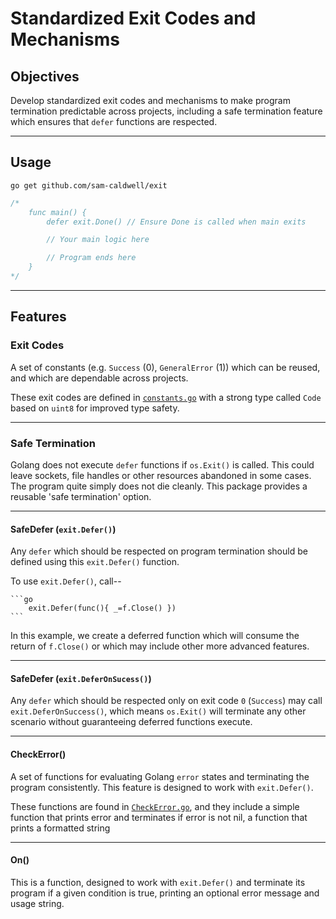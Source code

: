 Standardized Exit Codes and Mechanisms
======================================

## Objectives

Develop standardized exit codes and mechanisms to make program termination predictable across
projects, including a safe termination feature which ensures that `defer` functions are
respected.

---
## Usage

`go get github.com/sam-caldwell/exit`

```go
/*
	func main() {
		defer exit.Done() // Ensure Done is called when main exits

		// Your main logic here

		// Program ends here
	}
*/
```


---
## Features

### Exit Codes

A set of constants (e.g. `Success` (0), `GeneralError` (1)) which can be reused,
and which are dependable across projects.

These exit codes are defined in [`constants.go`](./constants.go) with a strong type
called `Code` based on `uint8` for improved type safety.

---
### Safe Termination

Golang does not execute `defer` functions if `os.Exit()` is called. This could leave
sockets, file handles or other resources abandoned in some cases. The program quite
simply does not die cleanly. This package provides a reusable 'safe termination'
option.

---
#### SafeDefer (`exit.Defer()`)

Any `defer` which should be respected on program termination should be defined using
this `exit.Defer()` function.

To use `exit.Defer()`, call--

    ```go
        exit.Defer(func(){ _=f.Close() })
    ```

In this example, we create a deferred function which will consume the return of
`f.Close()` or which may include other more advanced features.

---
#### SafeDefer (`exit.DeferOnSucess()`)

Any `defer` which should be respected only on exit code `0` (`Success`) may call
`exit.DeferOnSuccess()`, which means `os.Exit()` will terminate any other scenario
without guaranteeing deferred functions execute.

---
#### CheckError()

A set of functions for evaluating Golang `error` states and terminating the program
consistently. This feature is designed to work with `exit.Defer()`.

These functions are found in [`CheckError.go`](./CheckError.go), and they include
a simple function that prints error and terminates if error is not nil, a function
that prints a formatted string

---
#### On()

This is a function, designed to work with `exit.Defer()` and terminate its program
if a given condition is true, printing an optional error message and usage string.
